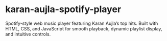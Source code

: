 # karan-aujla-spotify-player
Spotify-style web music player featuring Karan Aujla’s top hits. Built with HTML, CSS, and JavaScript for smooth playback, dynamic playlist display, and intuitive controls.

